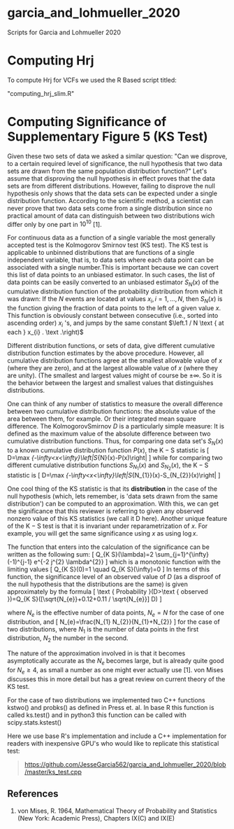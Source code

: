 # garcia_and_lohmueller_2020
Scripts for Garcia and Lohmueller 2020


# Computing Hrj



To compute Hrj for VCFs we used the R Based script titled:

"computing_hrj_slim.R"



# Computing Significance of Supplementary Figure 5 (KS Test)

Given these two sets of data we asked a similar question: "Can we disprove, to a certain required level of significance, the null hypothesis that two data sets are drawn from the same population distribution function?" Let's assume that disproving the null hypothesis in effect proves that the data sets are from different distributions. However, failing to disprove the null hypothesis only shows that the data sets can be expected under a single distribution function. According to the scientific method, a scientist can never prove that two data sets come from a single distribution since no practical amount of data can distinguish between two distributions wich differ only by one part in $10^{10}$ [1].

For continuous data as a function of a single variable the most generally accepted test is the Kolmogorov Smirnov test (KS test). The KS test is applicable to unbinned distributions that are functions of a single independent variable, that is, to data sets where each data point can be associated with a single number.This is important because we can covert this list of data points to an unbiased estimator. In such cases, the list of data points can be easily converted to an unbiased estimator $S_{N}(x)$ of the cumulative distribution function of the probability distribution from which it was drawn: If the $N$ events are located at values $x_{i}, i=1, \ldots, N,$ then $S_{N}(x)$ is the function giving the fraction of data points to the left of a given value $x .$ This function is obviously constant between consecutive (i.e., sorted into ascending order) $x_{i}$ 's, and jumps by the same constant $\left.1 / N \text { at each } x_{i} . \text   .\right)$

Different distribution functions, or sets of data, give different cumulative distribution function estimates by the above procedure. However, all cumulative distribution functions agree at the smallest allowable value of $x$ (where they are zero), and at the largest allowable value of $x$ (where they are unity). (The smallest and largest values might of course be $\pm \infty .$ So it is the behavior between the largest and smallest values that distinguishes distributions.

One can think of any number of statistics to measure the overall difference between two cumulative distribution functions: the absolute value of the area between them, for example. Or their integrated mean square difference. The KolmogorovSmirnov $D$ is a particularly simple measure: It is defined as the maximum value of the absolute difference between two cumulative distribution functions. Thus, for comparing one data set's $S_{N}(x)$ to a known cumulative distribution function $P(x),$ the $\mathrm{K}-\mathrm{S}$ statistic is
\[
D=\max _{-\infty<x<\infty}\left|S_{N}(x)-P(x)\right|
\]
while for comparing two different cumulative distribution functions $S_{N_{1}}(x)$ and $S_{N_{2}}(x),$ the $\mathrm{K}-\mathrm{S}$ statistic is
\[
D=\max _{-\infty<x<\infty}\left|S_{N_{1}}(x)-S_{N_{2}}(x)\right|
\]


One cool thing of the KS statistic is that its **distribution** in the case of the null hypothesis (which, lets remember, is 'data sets drawn from the same distribution') can be computed to an approximation. With this, we can get the significance that this reviewer is referring to given any observed nonzero value of this KS statistics (we call it D here). Another unique feature of the $\mathrm{K}-\mathrm{S}$ test is that it is invariant under reparametrization of $x$. For example, you will get the same significance using $x$ as using $\log x$.

The function that enters into the calculation of the significance can be written as the following sum:
\[
Q_{K S}(\lambda)=2 \sum_{j=1}^{\infty}(-1)^{j-1} e^{-2 j^{2} \lambda^{2}}
\]
which is a monotonic function with the limiting values
\[
Q_{K S}(0)=1 \quad Q_{K S}(\infty)=0
\]
In terms of this function, the significance level of an observed value of $D$ (as a disproof of the null hypothesis that the distributions are the same) is given approximately by the formula
\[
\text { Probability }(D>\text { observed })=Q_{K S}([\sqrt{N_{e}}+0.12+0.11 / \sqrt{N_{e}}] D)
\]

where $N_{e}$ is the effective number of data points, $N_{e}=N$ for the case of one distribution, and
\[
N_{e}=\frac{N_{1} N_{2}}{N_{1}+N_{2}}
\]
for the case of two distributions, where $N_{1}$ is the number of data points in the first distribution, $N_{2}$ the number in the second.

The nature of the approximation involved in is that it becomes asymptotically accurate as the $N_{e}$ becomes large, but is already quite good for $N_{e} \geq 4,$ as small a number as one might ever actually use [1]. von Mises discusses this in more detail but has a great review on current theory of the KS test.

For the case of two distributions we implemented two C++ functions kstwo() and probks() as defined in Press et. al. In base R this function is called ks.test() and in python3 this function can be called with scipy.stats.kstest()


Here we use base R's implementation and include a C++ implementation for readers with inexpensive GPU's who would like to replicate this statistical test: 

> https://github.com/JesseGarcia562/garcia_and_lohmueller_2020/blob/master/ks_test.cpp

## References
1. von Mises, R. 1964, Mathematical Theory of Probability and Statistics (New York: Academic Press), Chapters IX(C) and IX(E)


